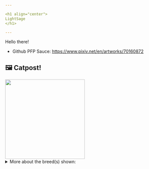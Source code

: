 ```yaml
---

<h1 align="center">
LightSage
</h1>

---
```


Hello there!


- Github PFP Sauce: https://www.pixiv.net/en/artworks/70160872


## 🖼️ Catpost!

<sub>
    <img src="https://cdn2.thecatapi.com/images/BjIppqbNI.jpg" height="256">
</sub>


<details>
<summary>More about the breed(s) shown:</summary>

Breed: Cheetoh

Description: The Cheetoh has a super affectionate nature and real love for their human companions; they are intelligent with the ability to learn quickly. You can expect that a Cheetoh will be a fun-loving kitty who enjoys playing, running, and jumping through every room in your house.

Links:
<ul>
  <li>CFA None available</li>
  <li>Wikipedia https://en.wikipedia.org/wiki/Bengal_cat#Cheetoh</li>
</ul> 

</details>
